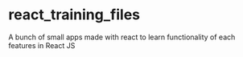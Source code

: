 # react_training_files
A bunch of small apps made with react to learn functionality of each features in React JS
